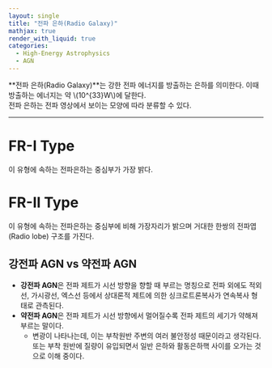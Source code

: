 ```yaml
---
layout: single
title: "전파 은하(Radio Galaxy)"
mathjax: true
render_with_liquid: true
categories:
  - High-Energy Astrophysics
  - AGN
---  
```


**전파 은하(Radio Galaxy)**는 강한 전파 에너지를 방출하는 은하를 의미한다. 이때 방출하는 에너지는 약 \\(10^{33}W\\)에 달한다.
<br>
전파 은하는 전파 영상에서 보이는 모양에 따라 분류할 수 있다. 

---

# FR-I Type
이 유형에 속하는 전파은하는 중심부가 가장 밝다.

# FR-II Type 
이 유형에 속하는 전파은하는 중심부에 비해 가장자리가 밝으며 거대한 한쌍의 전파엽(Radio lobe) 구조를 가진다. 

## 강전파 AGN vs 약전파 AGN 
- **강전파 AGN**은 전파 제트가 시선 방향을 향할 때 부르는 명칭으로 전파 외에도 적외선, 가시광선, 엑스선 등에서 상대론적 제트에 의한 싱크로트론복사가 연속복사 형태로 관측된다.
- **약전파 AGN**은 전파 제트가 시선 방향에서 멀어질수록 전파 제트의 세기가 약해져 부르는 말이다. 
    - 변광이 나타나는데, 이는 부착원반 주변의 여러 불안정성 때문이라고 생각된다. 또는 부착 원반에 질량이 유입되면서 일반 은하와 활동은하핵 사이를 오가는 것으로 이해 중이다.